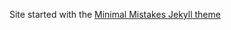 Site started with the [Minimal Mistakes Jekyll theme](https://github.com/mmistakes/minimal-mistakes)

